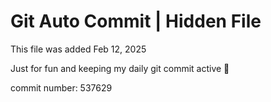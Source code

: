 # Git Auto Commit | Hidden File

This file was added Feb 12, 2025

Just for fun and keeping my daily git commit active 🤪

commit number: 537629
